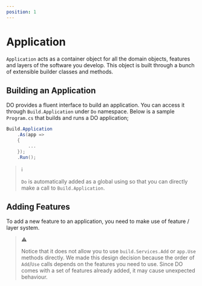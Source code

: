 ```yaml
---
position: 1
---
```


# Application

`Application` acts as a container object for all the domain objects, features
and layers of the software you develop. This object is built through a bunch of
extensible builder classes and methods.

## Building an Application

DO provides a fluent interface to build an application. You can access it
through `Build.Application` under `Do` namespace. Below is a sample
`Program.cs` that builds and runs a DO application;

```csharp
Build.Application
    .As(app =>
    {
        ...
    });
    .Run();
```

> :information_source:
>
> `Do` is automatically added as a global using so that you can directly make a
> call to `Build.Application`.

## Adding Features

To add a new feature to an application, you need to make use of feature / layer
system.

> :warning:
>
> Notice that it does not allow you to use `build.Services.Add` or `app.Use`
> methods directly. We made this design decision because the order of
> `Add`/`Use` calls depends on the features you need to use. Since DO comes
> with a set of features already added, it may cause unexpected behaviour.
